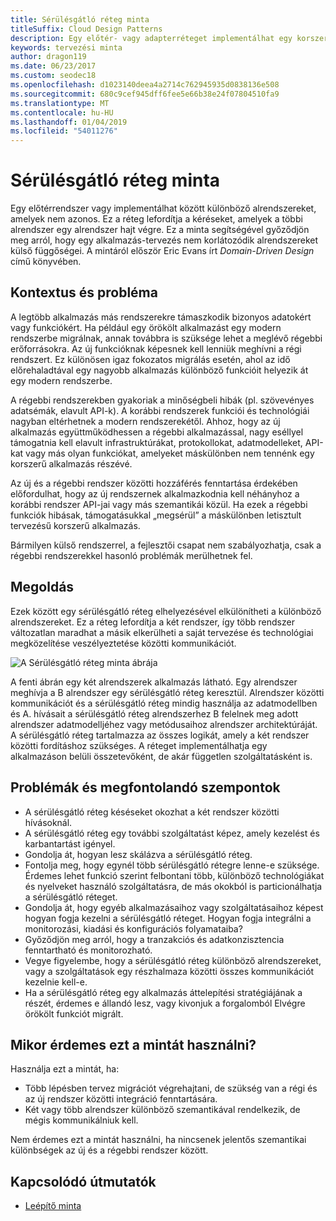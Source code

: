 ```yaml
---
title: Sérülésgátló réteg minta
titleSuffix: Cloud Design Patterns
description: Egy előtér- vagy adapterréteget implementálhat egy korszerű alkalmazás és egy korábbi rendszer között.
keywords: tervezési minta
author: dragon119
ms.date: 06/23/2017
ms.custom: seodec18
ms.openlocfilehash: d1023140deea4a2714c762945935d0838136e508
ms.sourcegitcommit: 680c9cef945dff6fee5e66b38e24f07804510fa9
ms.translationtype: MT
ms.contentlocale: hu-HU
ms.lasthandoff: 01/04/2019
ms.locfileid: "54011276"
---
```

# <a name="anti-corruption-layer-pattern"></a>Sérülésgátló réteg minta

Egy előtérrendszer vagy implementálhat között különböző alrendszereket, amelyek nem azonos. Ez a réteg lefordítja a kéréseket, amelyek a többi alrendszer egy alrendszer hajt végre. Ez a minta segítségével győződjön meg arról, hogy egy alkalmazás-tervezés nem korlátozódik alrendszereket külső függőségei. A mintáról először Eric Evans írt *Domain-Driven Design* című könyvében.

## <a name="context-and-problem"></a>Kontextus és probléma

A legtöbb alkalmazás más rendszerekre támaszkodik bizonyos adatokért vagy funkciókért. Ha például egy örökölt alkalmazást egy modern rendszerbe migrálnak, annak továbbra is szüksége lehet a meglévő régebbi erőforrásokra. Az új funkcióknak képesnek kell lenniük meghívni a régi rendszert. Ez különösen igaz fokozatos migrálás esetén, ahol az idő előrehaladtával egy nagyobb alkalmazás különböző funkcióit helyezik át egy modern rendszerbe.

A régebbi rendszerekben gyakoriak a minőségbeli hibák (pl. szövevényes adatsémák, elavult API-k). A korábbi rendszerek funkciói és technológiái nagyban eltérhetnek a modern rendszerekétől. Ahhoz, hogy az új alkalmazás együttműködhessen a régebbi alkalmazással, nagy eséllyel támogatnia kell elavult infrastruktúrákat, protokollokat, adatmodelleket, API-kat vagy más olyan funkciókat, amelyeket máskülönben nem tennénk egy korszerű alkalmazás részévé.

Az új és a régebbi rendszer közötti hozzáférés fenntartása érdekében előfordulhat, hogy az új rendszernek alkalmazkodnia kell néhányhoz a korábbi rendszer API-jai vagy más szemantikái közül. Ha ezek a régebbi funkciók hibásak, támogatásukkal „megsérül” a máskülönben letisztult tervezésű korszerű alkalmazás.

Bármilyen külső rendszerrel, a fejlesztői csapat nem szabályozhatja, csak a régebbi rendszerekkel hasonló problémák merülhetnek fel.

## <a name="solution"></a>Megoldás

Ezek között egy sérülésgátló réteg elhelyezésével elkülönítheti a különböző alrendszereket. Ez a réteg lefordítja a két rendszer, így több rendszer változatlan maradhat a másik elkerülheti a saját tervezése és technológiai megközelítése veszélyeztetése közötti kommunikációt.

![A Sérülésgátló réteg minta ábrája](./_images/anti-corruption-layer.png)

A fenti ábrán egy két alrendszerek alkalmazás látható. Egy alrendszer meghívja a B alrendszer egy sérülésgátló réteg keresztül. Alrendszer közötti kommunikációt és a sérülésgátló réteg mindig használja az adatmodellben és A. hívásait a sérülésgátló réteg alrendszerhez B felelnek meg adott alrendszer adatmodelljéhez vagy metódusaihoz alrendszer architektúráját. A sérülésgátló réteg tartalmazza az összes logikát, amely a két rendszer közötti fordításhoz szükséges. A réteget implementálhatja egy alkalmazáson belüli összetevőként, de akár független szolgáltatásként is.

## <a name="issues-and-considerations"></a>Problémák és megfontolandó szempontok

- A sérülésgátló réteg késéseket okozhat a két rendszer közötti hívásoknál.
- A sérülésgátló réteg egy további szolgáltatást képez, amely kezelést és karbantartást igényel.
- Gondolja át, hogyan lesz skálázva a sérülésgátló réteg.
- Fontolja meg, hogy egynél több sérülésgátló rétegre lenne-e szüksége. Érdemes lehet funkció szerint felbontani több, különböző technológiákat és nyelveket használó szolgáltatásra, de más okokból is particionálhatja a sérülésgátló réteget.
- Gondolja át, hogy egyéb alkalmazásaihoz vagy szolgáltatásaihoz képest hogyan fogja kezelni a sérülésgátló réteget. Hogyan fogja integrálni a monitorozási, kiadási és konfigurációs folyamataiba?
- Győződjön meg arról, hogy a tranzakciós és adatkonzisztencia fenntartható és monitorozható.
- Vegye figyelembe, hogy a sérülésgátló réteg különböző alrendszereket, vagy a szolgáltatások egy részhalmaza közötti összes kommunikációt kezelnie kell-e.
- Ha a sérülésgátló réteg egy alkalmazás áttelepítési stratégiájának a részét, érdemes e állandó lesz, vagy kivonjuk a forgalomból Elvégre örökölt funkciót migrált.

## <a name="when-to-use-this-pattern"></a>Mikor érdemes ezt a mintát használni?

Használja ezt a mintát, ha:

- Több lépésben tervez migrációt végrehajtani, de szükség van a régi és az új rendszer közötti integráció fenntartására.
- Két vagy több alrendszer különböző szemantikával rendelkezik, de mégis kommunikálniuk kell.

Nem érdemes ezt a mintát használni, ha nincsenek jelentős szemantikai különbségek az új és a régebbi rendszer között.

## <a name="related-guidance"></a>Kapcsolódó útmutatók

- [Leépítő minta](./strangler.md)
